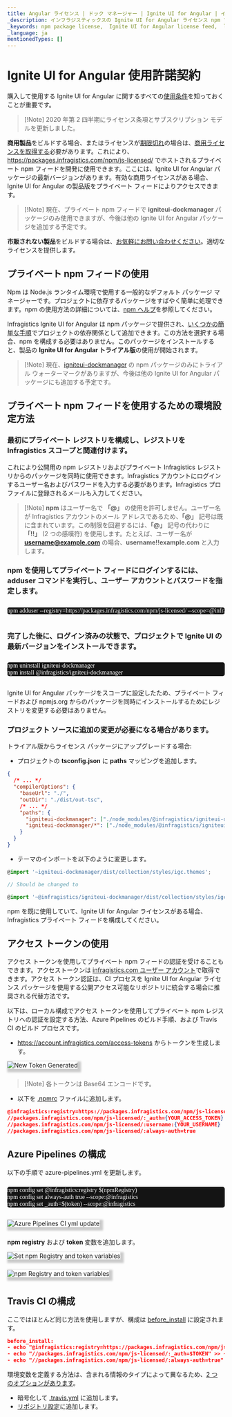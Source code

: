 ```yaml
---
title: Angular ライセンス | ドック マネージャー | Ignite UI for Angular | インフラジスティックス
_description: インフラジスティックスの Ignite UI for Angular ライセンス npm フィードの使用方法について説明します。
_keywords: npm package license,  Ignite UI for Angular license feed,  licensing, npm パッケージのライセンス, Angular ライセンス フィード, ライセンス
_language: ja
mentionedTypes: []
---
```


# Ignite UI for Angular 使用許諾契約

購入して使用する Ignite UI for Angular に関するすべての[使用条件](https://jp.infragistics.com/legal/license/igultimate-la)を知っておくことが重要です。

> \[!Note]
> 2020 年第 2 四半期にライセンス条項とサブスクリプション モデルを更新しました。

**商用製品**をビルドする場合、またはライセンスが[期限切れ](http://jp.infragistics.com/renewal)の場合は、[商用ライセンスを取得する](https://jp.infragistics.com/how-to-buy/product-pricing)必要があります。これにより、https://packages.infragistics.com/npm/js-licensed/  でホストされるプライベート npm フィードを開発に使用できます。ここには、Ignite UI for Angular パッケージの最新バージョンがあります。有効な商用ライセンスがある場合、Ignite UI for Angular の製品版をプライベート フィードによりアクセスできます。

> \[!Note]
> 現在、プライベート npm フィードで **igniteui-dockmanager** パッケージのみ使用できますが、今後は他の Ignite UI for Angular パッケージを追加する予定です。

**市販されない製品**をビルドする場合は、[お気軽にお問い合わせください](https://jp.infragistics.com/about-us/contact-us)。適切なライセンスを提供します。

## プライベート npm フィードの使用

Npm は Node.js ランタイム環境で使用する一般的なデフォルト パッケージ マネージャーです。プロジェクトに依存するパッケージをすばやく簡単に処理できます。npm の使用方法の詳細については、[npm ヘルプ](https://docs.npmjs.com/)を参照してください。

Infragistics Ignite UI for Angular は npm パッケージで提供され、[いくつかの簡単な手順](./general-getting-started.md)でプロジェクトの依存関係として追加できます。この方法を選択する場合、npm を構成する必要はありません。このパッケージをインストールすると、製品の **Ignite UI for Angular トライアル版**の使用が開始されます。

> \[!Note]
> 現在、[igniteui-dockmanager](https://www.npmjs.com/package/igniteui-dockmanager) の npm パッケージのみにトライアル ウォーターマークがありますが、今後は他の Ignite UI for Angular パッケージにも追加する予定です。

## プライベート npm フィードを使用するための環境設定方法

### 最初にプライベート レジストリを構成し、レジストリを Infragistics スコープと関連付けます。

これにより公開用の npm レジストリおよびプライベート Infragistics レジストリからのパッケージを同時に使用できます。Infragistics アカウントにログインするユーザー名およびパスワードを入力する必要があります。Infragistics プロファイルに登録されるメールも入力してください。

> \[!Note]
> **npm**  はユーザー名で **「@」** の使用を許可しません。ユーザー名が Infragistics アカウントのメール アドレスであるため、**「@」** 記号は既に含まれています。この制限を回避するには、**「@」** 記号の代わりに **「!!」** (2 つの感嘆符) を使用します。たとえば、ユーザー名が **username@example.com** の場合、**username!!example.com** と入力します。

### npm を使用してプライベート フィードにログインするには、adduser コマンドを実行し、ユーザー アカウントとパスワードを指定します。

<pre style="background:#141414;color:white;display:inline-block;padding:16x;margin-top:10px;font-family:'Consolas';border-radius:5px;width:100%">
npm adduser --registry=https://packages.infragistics.com/npm/js-licensed/ --scope=@infragistics --always-auth
</pre>

### 完了した後に、ログイン済みの状態で、プロジェクトで Ignite UI の最新バージョンをインストールできます。

<pre style="background:#141414;color:white;display:inline-block;padding:16x;margin-top:10px;font-family:'Consolas';border-radius:5px;width:100%">
npm uninstall igniteui-dockmanager
npm install @infragistics/igniteui-dockmanager
</pre>

Ignite UI for Angular パッケージをスコープに設定したため、プライベート フィードおよび npmjs.org からのパッケージを同時にインストールするためにレジストリを変更する必要はありません。

### プロジェクト ソースに追加の変更が必要になる場合があります。

トライアル版からライセンス パッケージにアップグレードする場合:

*   プロジェクトの **tsconfig.json** に **paths** マッピングを追加します。

```json
{
  /* ... */
  "compilerOptions": {
    "baseUrl": "./",
    "outDir": "./dist/out-tsc",
    /* ... */
    "paths": {
      "igniteui-dockmanager": ["./node_modules/@infragistics/igniteui-dockmanager"],
      "igniteui-dockmanager/*": ["./node_modules/@infragistics/igniteui-dockmanager/*"],
    }
  }
}
```

*   テーマのインポートを以下のように変更します。

```ts
@import '~igniteui-dockmanager/dist/collection/styles/igc.themes';

// Should be changed to

@import '~@infragistics/igniteui-dockmanager/dist/collection/styles/igc.themes';
```

npm を既に使用していて、Ignite UI for Angular ライセンスがある場合、Infragistics プライベート フィードを構成してください。

## アクセス トークンの使用

アクセス トークンを使用してプライベート npm フィードの認証を受けることもできます。アクセストークンは [infragistics.com ユーザー アカウント](https://account.infragistics.com/access-tokens)で取得できます。アクセス トークン認証は、CI プロセスを Ignite UI for Angular ライセンス パッケージを使用する公開アクセス可能なリポジトリに統合する場合に推奨される代替方法です。

以下は、ローカル構成でアクセス トークンを使用してプライベート npm レジストリへの認証を設定する方法、Azure Pipelines のビルド手順、および Travis CI のビルド プロセスです。

*   https://account.infragistics.com/access-tokens からトークンを生成します。

<img class="responsive-img" style="margin-bottom:10px; -webkit-box-shadow: 4px 4px 4px 4px #ccc; -moz-box-shadow: 4px 4px 4px 4px #ccc; box-shadow: 4px 4px 4px 4px #ccc; max-width: 600px"
src="../images/general/generate-token.jpg"
data-src="../images/general/generate-token.jpg"
alt="New Token Generated"
title="Generate new token" />

> \[!Note]
> 各トークンは Base64 エンコードです。

*   以下を [.npmrc](https://docs.npmjs.com/configuring-npm/npmrc.html) ファイルに追加します。

```json
@infragistics:registry=https://packages.infragistics.com/npm/js-licensed/
//packages.infragistics.com/npm/js-licensed/:_auth={YOUR_ACCESS_TOKEN}
//packages.infragistics.com/npm/js-licensed/:username:{YOUR_USERNAME}
//packages.infragistics.com/npm/js-licensed/:always-auth=true
```

## Azure Pipelines の構成

以下の手順で azure-pipelines.yml を更新します。

<pre style="background:#141414;color:white;display:inline-block;padding:16x;margin-top:10px;font-family:'Consolas';border-radius:5px;width:100%">
npm config set @infragistics:registry $(npmRegistry)
npm config set always-auth true --scope:@infragistics
npm config set _auth=$(token) --scope:@infragistics
</pre>

<img class="responsive-img" style="margin-bottom:10px; -webkit-box-shadow: 4px 4px 4px 4px #ccc; -moz-box-shadow: 4px 4px 4px 4px #ccc; box-shadow: 4px 4px 4px 4px #ccc; max-width: 380px"
src="../images/general/azure-ci-pipelines-ci-yml-3.jpg"
data-src="../images/general/azure-ci-pipelines-ci-yml-3.jpg"
alt="Azure Pipelines CI yml update"
title="Azure Pipelines CI yml update" />

**npm registry** および **token** 変数を追加します。

<img class="responsive-img" style="margin-bottom:10px; -webkit-box-shadow: 4px 4px 4px 4px #ccc; -moz-box-shadow: 4px 4px 4px 4px #ccc; box-shadow: 4px 4px 4px 4px #ccc; max-width: 600px"
src="../images/general/azure-ci-new-variable-2.jpg"
data-src="../images/general/azure-ci-new-variable-2.jpg"
alt="Set npm Registry and token variables"
title="Set npm Registry and token variables" />

<img class="responsive-img" style="margin-bottom:10px; -webkit-box-shadow: 4px 4px 4px 4px #ccc; -moz-box-shadow: 4px 4px 4px 4px #ccc; box-shadow: 4px 4px 4px 4px #ccc; max-width: 380px"
src="../images/general/azure-ci-add-token-variable-1.jpg"
data-src="../images/general/azure-ci-add-token-variable-1.jpg"
alt="npm Registry and token variables"
title="npm Registry and token variables" />

## Travis CI の構成

ここではほとんど同じ方法を使用しますが、構成は [before_install](https://docs.travis-ci.com/user/job-lifecycle/#the-job-lifecycle) に設定されます。

```json
before_install:
- echo "@infragistics:registry=https://packages.infragistics.com/npm/js-licensed/" >> ~/.npmrc
- echo "//packages.infragistics.com/npm/js-licensed/:_auth=$TOKEN" >> ~/.npmrc
- echo "//packages.infragistics.com/npm/js-licensed/:always-auth=true" >> ~/.npmrc
```

環境変数を定義する方法は、含まれる情報のタイプによって異なるため、[2 つ のオプションがあります](https://docs.travis-ci.com/user/environment-variables/)。

*   暗号化して [.travis.yml](https://docs.travis-ci.com/user/environment-variables/#defining-encrypted-variables-in-travisyml) に追加します。
*   [リポジトリ設定](https://docs.travis-ci.com/user/environment-variables/#defining-variables-in-repository-settings)に追加します。
